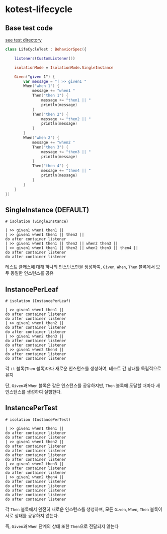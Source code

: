 # kotest-lifecycle

## Base test code

[see test directory](https://github.com/JiHongKim98/kotest-lifecycle/tree/main/src/test/kotlin)

```kotlin
class LifeCycleTest : BehaviorSpec({

    listeners(CustomListener())

    isolationMode = IsolationMode.SingleInstance

    Given("given 1") {
        var message = "| >> given1 "
        When("when 1") {
            message += "when1 "
            Then("then 1") {
                message += "then1 || "
                println(message)
            }
            Then("then 2") {
                message += "then2 || "
                println(message)
            }
        }
        When("when 2") {
            message += "when2 "
            Then("then 3") {
                message += "then3 || "
                println(message)
            }
            Then("then 4") {
                message += "then4 || "
                println(message)
            }
        }
    }
})

```

## SingleInstance (DEFAULT)

```
# isolation (SingleInstance)

| >> given1 when1 then1 || 
| >> given1 when1 then1 || then2 || 
do after container listener
| >> given1 when1 then1 || then2 || when2 then3 || 
| >> given1 when1 then1 || then2 || when2 then3 || then4 || 
do after container listener
do after container listener
```

테스트 클래스에 대해 하나의 인스턴스만을 생성하여, `Given`, `When`, `Then` 블록에서 모두 동일한 인스턴스를 공유

## InstancePerLeaf

```
# isolation (InstancePerLeaf)

| >> given1 when1 then1 || 
do after container listener
do after container listener
| >> given1 when1 then2 || 
do after container listener
do after container listener
| >> given1 when2 then3 || 
do after container listener
do after container listener
| >> given1 when2 then4 || 
do after container listener
do after container listener
```

각 `it` 블록(`Then` 블록)마다 새로운 인스턴스를 생성하여, 테스트 간 상태를 독립적으로 유지

단, `Given`과 `When` 블록은 같은 인스턴스를 공유하지만, `Then` 블록에 도달할 때마다 새 인스턴스를 생성하여 실행한다.

## InstancePerTest

```
# isolation (InstancePerTest)

| >> given1 when1 then1 || 
do after container listener
do after container listener
| >> given1 when1 then2 || 
do after container listener
do after container listener
do after container listener
do after container listener
| >> given1 when2 then3 || 
do after container listener
do after container listener
| >> given1 when2 then4 || 
do after container listener
do after container listener
do after container listener
do after container listener
do after container listener
```

각 `Then` 블록에서 완전히 새로운 인스턴스를 생성하며, 모든 `Given`, `When`, `Then` 블록이 서로 상태를 공유하지 않는다.

즉, `Given`과 `When` 단계의 상태 또한 `Then`으로 전달되지 않는다
